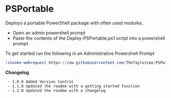 # PSPortable

Deploys a portable PowerShell package with often used modules.

* Open an admin powershell prompt
* Paste the contents of the Deploy-PSPortable.ps1 script into a powershell prompt

To get started run the following in an Administrative Powershell Prompt

```Powershell
(invoke-webrequest https://raw.githubusercontent.com/TheTaylorLee/PSPortable/master/Deploy-PSPortable.ps1).content | Invoke-Expression
```

**Changelog**

     - 1.0.0 Added Version Control
     - 1.1.0 Updated the readme with a getting started function
     - 1.2.0 Updated the readme with a changelog